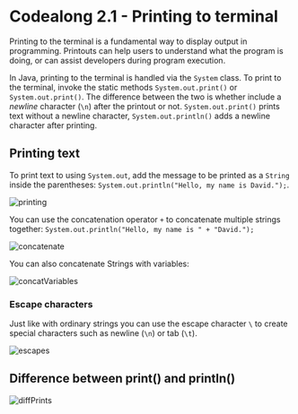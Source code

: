 # Codealong 2.1 - Printing to terminal
Printing to the terminal is a fundamental way to display output in programming. Printouts can help users to understand what the program is doing, or can assist developers during program execution.

In Java, printing to the terminal is handled via the `System` class. To print to the terminal, invoke the static methods `System.out.print()` or `System.out.print()`. The difference between the two is whether include a <i>newline</i> character (`\n`) after the printout or not. `System.out.print()` prints text without a newline character, `System.out.println()` adds a newline character after printing.

## Printing text
To print text to using `System.out`, add the message to be printed as a `String` inside the parentheses: `System.out.println("Hello, my name is David.");`.

![printing](/assets/codealong_2/printing.png)

 You can use the concatenation operator `+` to concatenate multiple strings together: `System.out.println("Hello, my name is " + "David.");`

![concatenate](/assets/codealong_2/concatenate.png)

You can also concatenate Strings with variables:

![concatVariables](/assets/codealong_2/concatVariables.png)

### Escape characters
Just like with ordinary strings you can use the escape character `\` to create special characters such as newline (`\n`) or tab (`\t`).

![escapes](/assets/codealong_2/escapes.png)


## Difference between print() and println()

![diffPrints](/assets/codealong_2/differencePrints.png)




